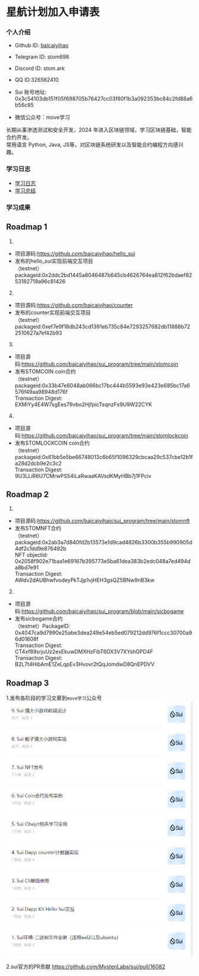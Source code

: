 # 星航计划加入申请表

### 个人介绍

* Github ID: [baicaiyihao](https://github.com/baicaiyihao)

* Telegram ID: stom698

* Discord ID: stom.ark

* QQ ID:326562410

* Sui 账号地址: 0x3c54103db151f05f698705b76427cc03f80f1b3a092353bc84c2fd88a6b56c85

* 微信公众号：move学习


长期从事渗透测试和安全开发，2024 年进入区块链领域，学习区块链基础，智能合约开发。  
常用语言 Python, Java, JS等，对区块链系统研发以及智能合约编程方向感兴趣。

### 学习日志

- [学习日志](journal.md)
- [学习总结](summary.md)

### 学习成果

## Roadmap 1
1.  
- 项目源码:https://github.com/baicaiyihao/hello_sui  
- 发布的hello_sui实现前端交互项目  
（testnet）packageid:0x2ddc2bd1445a8046487b645cb4626764ea812f62bdaef8253182719a96c81426  
  
2.  
- 项目源码:https://github.com/baicaiyihao/counter  
- 发布的counter实现前端交互项目  
（testnet）packageid:0xef7e9f18db243cd1391eb735c84e7293257682db11888b722510627a7ef42b93  

3.  
- 项目源码:https://github.com/baicaiyihao/sui_program/tree/main/stomcoin
- 发布STOMCOIN coin合约  
（testnet）packageid:0x33b47e6048ab066bc17bc444b5593e93e423e685bc17a6576f49aa98948d176f  
Transaction Digest: EXMiYy4E4W7sgEes79vbo2HjfpicTsqnzFs9U9W22CYK  

4.  
- 项目源码:https://github.com/baicaiyihao/sui_program/tree/main/stomlockcoin
- 发布STOMLOCKCOIN coin合约  
（testnet）packageid:0x61bb5e5be66748013c6b65f1096329cbcaa29c537cbe12b1fa28d2dcb9e2c3c2  
Transaction Digest: 9U3LLiR6U7CMrwPS54iLaRwaaKAVsdKMyHBb7j1FPciv  

## Roadmap 2

1.  
- 项目源码:https://github.com/baicaiyihao/sui_program/tree/main/stomnft  
- 发布STOMNFT合约  
（testnet）packageid:0x2ab3a7d840fd2b13573e1d9cad4826b3300b355b990905d4df2c1dd9e876492b  
NFT objectid: 0x2058f902e71baa1e69167b395773e5ba61dea383b2edc048a7ed494da8bd7e91  
Transaction Digest: AWdv2dAUBhwfvodeyPkTJjp1vjHEH3gsQZ5BNw9nB3kw  

2.  
- 项目源码:https://github.com/baicaiyihao/sui_program/blob/main/sicbogame  
- 发布sicbogame合约  
（testnet）PackageID: 0x4047ca9d7990e25abe3dea249e54eb5ed079212dd976f1ccc30700a96d01608f  
Transaction Digest: CT4xf89srjuUz2exEkuwDMXHzFibT6DX3V7XYshGPD4F  
Transaction Digest: B2L7t4HibAmE1ZeLqpEv3Hvovr2tQqJomdwD8QnEPDVV  


## Roadmap 3

1.发布各阶段的学习文章到```move学习```公众号
![wx.jpg](img/wx.jpg)

2.sui官方的PR贡献
https://github.com/MystenLabs/sui/pull/16082